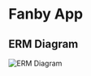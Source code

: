 # Fanby App
## ERM Diagram
![ERM Diagram](https://github.com/NutonFlash/twitter-soft/blob/main/Fanby%20ERM%20Diagram.png)
